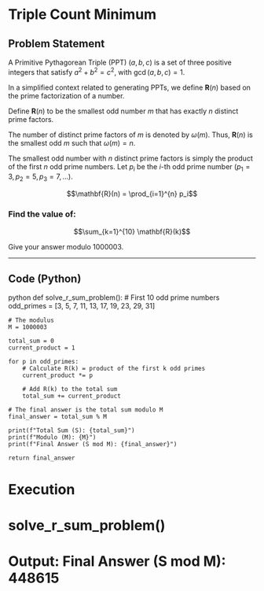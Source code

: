 # Triple Count Minimum

## Problem Statement

A Primitive Pythagorean Triple (PPT) $(a, b, c)$ is a set of three positive integers that satisfy $a^2 + b^2 = c^2$, with $\gcd(a, b, c) = 1$.

In a simplified context related to generating PPTs, we define $\mathbf{R}(n)$ based on the prime factorization of a number.

Define $\mathbf{R}(n)$ to be the smallest odd number $m$ that has exactly $n$ distinct prime factors.

The number of distinct prime factors of $m$ is denoted by $\omega(m)$. Thus, $\mathbf{R}(n)$ is the smallest odd $m$ such that $\omega(m) = n$.

The smallest odd number with $n$ distinct prime factors is simply the product of the first $n$ odd prime numbers. Let $p_i$ be the $i$-th odd prime number ($p_1=3, p_2=5, p_3=7, \dots$).

$$\mathbf{R}(n) = \prod_{i=1}^{n} p_i$$

### Find the value of:

$$\sum_{k=1}^{10} \mathbf{R}(k)$$

Give your answer modulo $1000003$.

---

## Code (Python)

python
def solve_r_sum_problem(): # First 10 odd prime numbers
odd_primes = [3, 5, 7, 11, 13, 17, 19, 23, 29, 31]

    # The modulus
    M = 1000003

    total_sum = 0
    current_product = 1

    for p in odd_primes:
        # Calculate R(k) = product of the first k odd primes
        current_product *= p

        # Add R(k) to the total sum
        total_sum += current_product

    # The final answer is the total sum modulo M
    final_answer = total_sum % M

    print(f"Total Sum (S): {total_sum}")
    print(f"Modulo (M): {M}")
    print(f"Final Answer (S mod M): {final_answer}")

    return final_answer

# Execution

# solve_r_sum_problem()

# Output: Final Answer (S mod M): 448615
